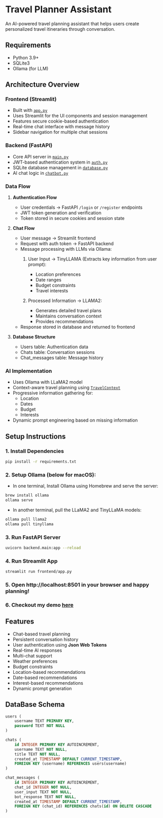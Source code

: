 # Travel Planner Assistant
An AI-powered travel planning assistant that helps users create personalized travel itineraries through conversation.

## Requirements
- Python 3.9+
- SQLite3
- Ollama (for LLM)

## Architecture Overview

### Frontend (Streamlit)
- Built with [`app.py`](frontend/app.py)
- Uses Streamlit for the UI components and session management
- Features secure cookie-based authentication
- Real-time chat interface with message history
- Sidebar navigation for multiple chat sessions

### Backend (FastAPI)
- Core API server in [`main.py`](backend/main.py)
- JWT-based authentication system in [`auth.py`](backend/auth.py)
- SQLite database management in [`database.py`](backend/database.py)
- AI chat logic in [`chatbot.py`](backend/chatbot.py)

### Data Flow
1. **Authentication Flow**
   - User credentials → FastAPI `/login` or `/register` endpoints
   - JWT token generation and verification
   - Token stored in secure cookies and session state

2. **Chat Flow**
   - User message → Streamlit frontend
   - Request with auth token → FastAPI backend
   - Message processing with LLMs via Ollama:
        1. User Input → TinyLLAMA (Extracts key information from user prompt):
            - Location preferences
            - Date ranges
            - Budget constraints
            - Travel interests

        2. Processed Information → LLAMA2:
            - Generates detailed travel plans
            - Maintains conversation context
            - Provides recommendations
   - Response stored in database and returned to frontend

3. **Database Structure**
   - Users table: Authentication data
   - Chats table: Conversation sessions
   - Chat_messages table: Message history

### AI Implementation
- Uses Ollama with LLaMA2 model
- Context-aware travel planning using [`TravelContext`](backend/chatbot.py)
- Progressive information gathering for:
  - Location
  - Dates
  - Budget
  - Interests
- Dynamic prompt engineering based on missing information

## Setup Instructions

### 1. Install Dependencies
```bash
pip install -r requirements.txt
```

### 2. Setup Ollama (below for macOS):
- In one terminal, Install Ollama using Homebrew and serve the server:
```bash
brew install ollama
ollama serve
```
- In another terminal, pull the LLaMA2 and TinyLLaMA models:
```bash
ollama pull llama2
ollama pull tinyllama
```

### 3. Run FastAPI Server
```bash
uvicorn backend.main:app --reload
```

### 4. Run Streamlit App
```bash
streamlit run frontend/app.py
```

### 5. Open http://localhost:8501 in your browser and happy planning!

### 6. Checkout my demo [here](https://drive.google.com/file/d/1BHmZUJFx8jterQw4YHACxxMovGVaLbAy/view?usp=sharing)

## Features
- Chat-based travel planning
- Persistent conversation history
- User authentication using **Json Web Tokens**
- Real-time AI responses
- Multi-chat support
- Weather preferences
- Budget constraints
- Location-based recommendations
- Date-based recommendations
- Interest-based recommendations
- Dynamic prompt generation


## DataBase Schema
```sql
users (
    username TEXT PRIMARY KEY,
    password TEXT NOT NULL
)

chats (
    id INTEGER PRIMARY KEY AUTOINCREMENT,
    username TEXT NOT NULL,
    title TEXT NOT NULL,
    created_at TIMESTAMP DEFAULT CURRENT_TIMESTAMP,
    FOREIGN KEY (username) REFERENCES users(username)
)

chat_messages (
    id INTEGER PRIMARY KEY AUTOINCREMENT,
    chat_id INTEGER NOT NULL,
    user_input TEXT NOT NULL,
    bot_response TEXT NOT NULL,
    created_at TIMESTAMP DEFAULT CURRENT_TIMESTAMP,
    FOREIGN KEY (chat_id) REFERENCES chats(id) ON DELETE CASCADE
)
```